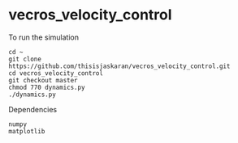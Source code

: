 # vecros_velocity_control

To run the simulation
```
cd ~
git clone https://github.com/thisisjaskaran/vecros_velocity_control.git
cd vecros_velocity_control
git checkout master
chmod 770 dynamics.py
./dynamics.py
```
Dependencies
```
numpy
matplotlib
```
